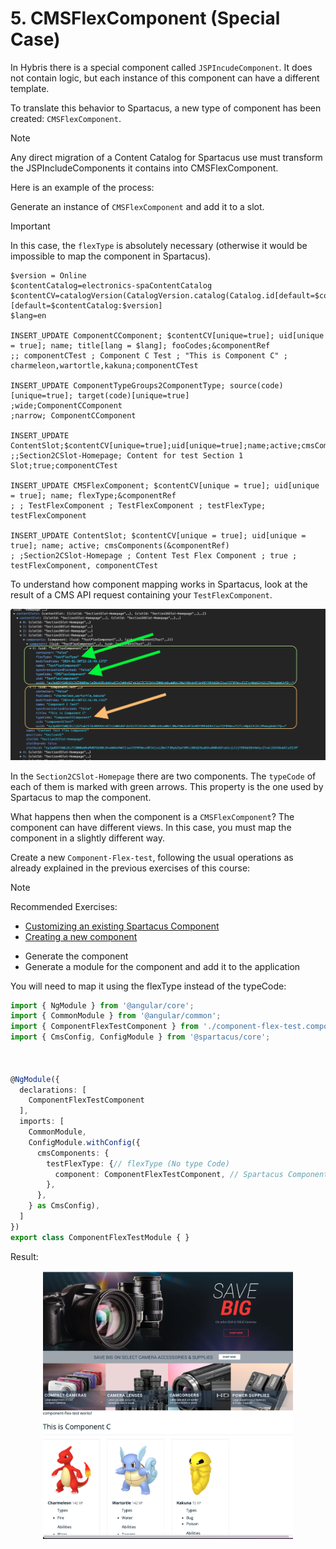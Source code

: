 # 5. CMSFlexComponent (Special Case)

In Hybris there is a special component called `JSPIncudeComponent`. It does not contain logic, but each instance of this component can have a different template.

To translate this behavior to Spartacus, a new type of component has been created: `CMSFlexComponent`.

> [!Note] 
> Any direct migration of a Content Catalog for Spartacus use must transform the JSPIncludeComponents it contains into CMSFlexComponent.

Here is an example of the process:

Generate an instance of `CMSFlexComponent` and add it to a slot.

> [!IMPORTANT] 
> In this case, the `flexType` is absolutely necessary (otherwise it would be impossible to map the component in Spartacus).

```impex
$version = Online  
$contentCatalog=electronics-spaContentCatalog  
$contentCV=catalogVersion(CatalogVersion.catalog(Catalog.id[default=$contentCatalog]),CatalogVersion.version[default=$version])[default=$contentCatalog:$version]  
$lang=en  
  
INSERT_UPDATE ComponentCComponent; $contentCV[unique=true]; uid[unique = true]; name; title[lang = $lang]; fooCodes;&componentRef  
;; componentCTest ; Component C Test ; "This is Component C" ; charmeleon,wartortle,kakuna;componentCTest  
  
INSERT_UPDATE ComponentTypeGroups2ComponentType; source(code)[unique=true]; target(code)[unique=true]  
;wide;ComponentCComponent  
;narrow; ComponentCComponent  
  
INSERT_UPDATE ContentSlot;$contentCV[unique=true];uid[unique=true];name;active;cmsComponents(&componentRef)  
;;Section2CSlot-Homepage; Content for test Section 1 Slot;true;componentCTest  
  
INSERT_UPDATE CMSFlexComponent; $contentCV[unique = true]; uid[unique = true]; name; flexType;&componentRef  
; ; TestFlexComponent ; TestFlexComponent ; testFlexType; testFlexComponent  
  
INSERT_UPDATE ContentSlot; $contentCV[unique = true]; uid[unique = true]; name; active; cmsComponents(&componentRef)  
; ;Section2CSlot-Homepage ; Content Test Flex Component ; true ; testFlexComponent, componentCTest
```

To understand how component mapping works in Spartacus, look at the result of a CMS API request containing your `TestFlexComponent`.

<div align="center">
  <img src="../../media/exercise-5/5-1.png"  alt="Browser Network Console" width="600px" />
</div>

In the `Section2CSlot-Homepage` there are two components. The `typeCode` of each of them is marked with green arrows. This property is the one used by Spartacus to map the component.

What happens then when the component is a `CMSFlexComponent`? The component can have different views. In this case, you must map the component in a slightly different way.

Create a new `Component-Flex-test`, following the usual operations as already explained in the previous exercises of this course:

> [!NOTE]
> Recommended Exercises:
> - [Customizing an existing Spartacus Component](./resources/docs/exercises/01-customizing-an-existing-spartacus-component.md)
> - [Creating a new component](./resources/docs/exercises/02-creating-a-new-component.md)

- Generate the component
- Generate a module for the component and add it to the application

You will need to map it using the flexType instead of the typeCode:

```ts
import { NgModule } from '@angular/core';
import { CommonModule } from '@angular/common';
import { ComponentFlexTestComponent } from './component-flex-test.component';
import { CmsConfig, ConfigModule } from '@spartacus/core';



@NgModule({
  declarations: [
    ComponentFlexTestComponent
  ],
  imports: [
    CommonModule,
    ConfigModule.withConfig({
      cmsComponents: {
        testFlexType: {// flexType (No type Code)
          component: ComponentFlexTestComponent, // Spartacus Component
        },
      },
    } as CmsConfig),
  ]
})
export class ComponentFlexTestModule { }
```

Result:

<div align="center">
  <img src="../../media/exercise-5/5-2.png"  alt="Component result" width="400px" />
</div>